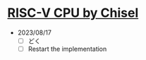 # [RISC-V CPU by Chisel](https://github.com/diohabara/chisel_riscv)

- 2023/08/17
  - [ ] どく
  - [ ] Restart the implementation
